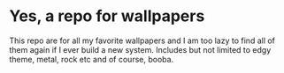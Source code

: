 <h1>Yes, a repo for wallpapers</h1>
This repo are for all my favorite wallpapers and I am too lazy to find all of them again if I ever build a new system.
Includes but not limited to edgy theme, metal, rock etc and of course, booba. 
